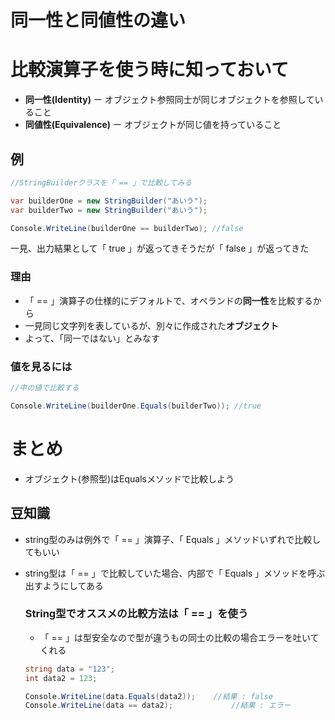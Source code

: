 # 同一性と同値性の違い

# 比較演算子を使う時に知っておいて

- **同一性(Identity)** 	ー オブジェクト参照同士が同じオブジェクトを参照していること
- **同値性(Equivalence)** ー オブジェクトが同じ値を持っていること

## 例

```c#
//StringBuilderクラスを「 == 」で比較してみる

var builderOne = new StringBuilder("あいう");
var builderTwo = new StringBuilder("あいう");

Console.WriteLine(builderOne == builderTwo); //false
```

一見、出力結果として「 true 」が返ってきそうだが「 false 」が返ってきた

### 理由

- 「 == 」演算子の仕様的にデフォルトで、オペランドの**同一性**を比較するから
- 一見同じ文字列を表しているが、別々に作成された**オブジェクト**
- よって、「同一ではない」とみなす

### 値を見るには

```c#
//中の値で比較する

Console.WriteLine(builderOne.Equals(builderTwo)); //true
```

# まとめ

- オブジェクト(参照型)はEqualsメソッドで比較しよう



## 豆知識

- string型のみは例外で「 == 」演算子、「 Equals 」メソッドいずれで比較してもいい

- string型は「 == 」で比較していた場合、内部で「 Equals 」メソッドを呼ぶ出すようにしてある

  ### String型でオススメの比較方法は「 == 」を使う

  - 「 == 」は型安全なので型が違うもの同士の比較の場合エラーを吐いてくれる

  ```c#
  string data = "123";
  int data2 = 123;
  
  Console.WriteLine(data.Equals(data2)); 	//結果 : false
  Console.WriteLine(data == data2); 			//結果 : エラー
  ```

  
